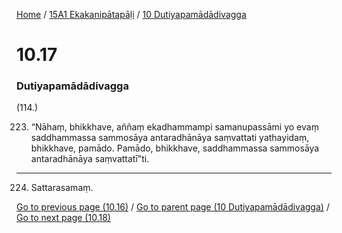 
[Home](/) / [15A1 Ekakanipātapāḷi](/tipitaka/15A1.md) / [10 Dutiyapamādādivagga](/tipitaka/15A1/10.md)

# 10.17

### Dutiyapamādādivagga

(114.)

223. “Nāhaṃ, bhikkhave, aññaṃ ekadhammampi samanupassāmi yo evaṃ saddhammassa sammosāya antaradhānāya saṃvattati yathayidaṃ, bhikkhave, pamādo. Pamādo, bhikkhave, saddhammassa sammosāya antaradhānāya saṃvattatī”ti.

---

224. Sattarasamaṃ.



[Go to previous page (10.16)](/tipitaka/15A1/10/10.16.md) / [Go to parent page (10 Dutiyapamādādivagga)](/tipitaka/15A1/10.md) / [Go to next page (10.18)](/tipitaka/15A1/10/10.18.md)


